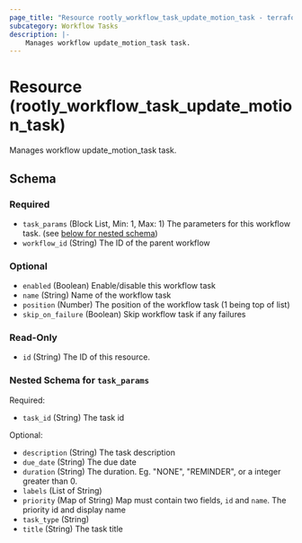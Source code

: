 ```yaml
---
page_title: "Resource rootly_workflow_task_update_motion_task - terraform-provider-rootly"
subcategory: Workflow Tasks
description: |-
    Manages workflow update_motion_task task.
---
```


# Resource (rootly_workflow_task_update_motion_task)

Manages workflow update_motion_task task.



<!-- schema generated by tfplugindocs -->
## Schema

### Required

- `task_params` (Block List, Min: 1, Max: 1) The parameters for this workflow task. (see [below for nested schema](#nestedblock--task_params))
- `workflow_id` (String) The ID of the parent workflow

### Optional

- `enabled` (Boolean) Enable/disable this workflow task
- `name` (String) Name of the workflow task
- `position` (Number) The position of the workflow task (1 being top of list)
- `skip_on_failure` (Boolean) Skip workflow task if any failures

### Read-Only

- `id` (String) The ID of this resource.

<a id="nestedblock--task_params"></a>
### Nested Schema for `task_params`

Required:

- `task_id` (String) The task id

Optional:

- `description` (String) The task description
- `due_date` (String) The due date
- `duration` (String) The duration. Eg.  "NONE", "REMINDER", or a integer greater than 0.
- `labels` (List of String)
- `priority` (Map of String) Map must contain two fields, `id` and `name`. The priority id and display name
- `task_type` (String)
- `title` (String) The task title
